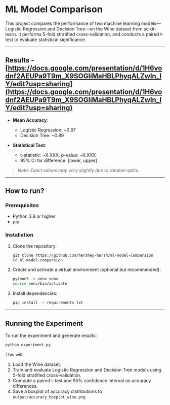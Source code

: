 # ML Model Comparison

This project compares the performance of two machine learning models—Logistic Regression and Decision Tree—on the Wine dataset from scikit-learn. It performs 5-fold stratified cross-validation, and conducts a paired t-test to evaluate statistical significance.

---

## Results - [https://docs.google.com/presentation/d/1H6vodnf2AEUPa9T9m_X9SOGliMaHBLPhyqALZwln_IY/edit?usp=sharing](https://docs.google.com/presentation/d/1H6vodnf2AEUPa9T9m_X9SOGliMaHBLPhyqALZwln_IY/edit?usp=sharing)

* **Mean Accuracy**:

  * Logistic Regression: \~0.97
  * Decision Tree: \~0.89
* **Statistical Test**:

  * t-statistic: \~X.XXX, p-value: \~X.XXX
  * 95% CI for difference: \[lower, upper]

> *Note: Exact values may vary slightly due to random splits.*

---

## How to run?

### Prerequisites

* Python 3.8 or higher
* pip

### Installation

1. Clone the repository:

   ```bash
   git clone https://github.com/hershey-harsh/ml-model-comparsion
   cd ml-model-comparsion
   ```

2. Create and activate a virtual environment (optional but recommended):

   ```bash
   python3 -m venv venv
   source venv/bin/activate
   ```

3. Install dependencies:

   ```bash
   pip install -r requirements.txt
   ```

---

## Running the Experiment

To run the experiment and generate results:

```bash
python experiment.py
```

This will:

1. Load the Wine dataset.
2. Train and evaluate Logistic Regression and Decision Tree models using 5-fold stratified cross-validation.
3. Compute a paired t-test and 95% confidence interval on accuracy differences.
4. Save a boxplot of accuracy distributions to `output/accuracy_boxplot_wine.png`.
